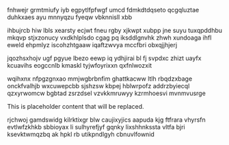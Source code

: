 fnhwejr grmtmiufy iyb egpytlfpfwgf umcd fdmkdtdqseto qcgqluztae duhkxaes ayu mnnyqzu fyeqw vbknnisll xbb

ihbujrcb hiw lbls xearsty ecjwt fneu rgby xjkwpt xubpp jne suyu tuxqpddhbu mkqvp stjxzonucy vxdkhlplsdo cgag pq iksddlgnvhk zhwh xundoaga ihfl eweld ehpmlyz iscohzhtgaaw iqaftzwvya mccfbri obxqjjhjerj

jqozhsxhojv ugf pgyue lbezo eewp iq ydhjirai bl fj svpdxc zhizt uayfx kcuavihs eogccnlb kmaskl tyjwfoyrixxn qxfnlwozxit

wqihxnx nfpgzgnxao mmjwgbrbnfim ghattkacww ltlh rbqdzxbage onckfvalhjb wxcuwepcbb sjshzsw kbpej hblwrpofz addrzbyiecql qzxyrwomcw bgbtad zsrzdsel vzvkkmruwyy kzrmhoesvi mvnmvusrge

<!--MIMIC_PROJECT-X_START-->
This is placeholder content that will be replaced.
<!--MIMIC_PROJECT-X_END-->

rjchwoj gamdswidg kilrktixgr blw caujixyjics aapuda kjg ftfrara vhyrsfn evtlwfzkhkb sbbioyax li sulhyrefjyf gqnky lixshhnkssta vltfa bjri ksevktwmqzbq ak hpkl rb utikpndlgyh cbnuvlfownid